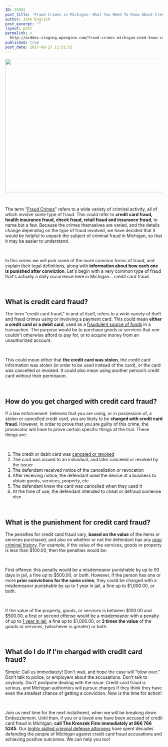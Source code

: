 ```yaml
---
ID: 25993
post_title: 'Fraud Crimes in Michigan: What You Need To Know About Credit Card Fraud'
author: John English
post_excerpt: ""
layout: post
permalink: >
  http://acddev.staging.wpengine.com/fraud-crimes-michigan-need-know-credit-card-fraud.html
published: true
post_date: 2017-09-27 11:31:55
---
```

<img class="alignnone size-full wp-image-25998" src="http://acddev.staging.wpengine.com/wp-content/uploads/2017/09/money-256319_640.jpg" alt="" width="640" height="426" />

&nbsp;

<span style="font-weight: 400;">The term "</span><a href="https://acddev.staging.wpengine.com/financial-fraud-crimes.html"><span style="font-weight: 400;">Fraud Crimes</span></a><span style="font-weight: 400;">" refers to a wide variety of criminal activity, all of which involve some type of fraud. This could refer to </span><b>credit card fraud, health insurance fraud, check fraud, retail fraud and insurance fraud</b><span style="font-weight: 400;">, to name but a few. Because the crimes themselves are varied, and the details change depending on the type of fraud involved, we have decided that it would be helpful to unpack the subject of criminal fraud in Michigan, so that it may be easier to understand.</span>

&nbsp;

<span style="font-weight: 400;">In this series we will pick some of the more common forms of fraud, and explain their legal definitions, along with </span><b>information about how each one is punished after conviction</b><span style="font-weight: 400;">. Let's begin with a very common type of fraud that's actually a daily occurrence here in Michigan… credit card fraud.</span>

&nbsp;
<h2><b>What is credit card fraud?</b></h2>
<span style="font-weight: 400;">The term "credit card fraud," in and of itself, refers to a wide variety of theft and fraud crimes using or involving a payment card. This could mean </span><b>either a credit card or a debit card</b><span style="font-weight: 400;">, used as a </span><a href="https://acddev.staging.wpengine.com/professional-reporting.html"><span style="font-weight: 400;">fraudulent source of funds</span></a><span style="font-weight: 400;"> in a transaction. The purpose would be to purchase goods or services that one couldn't otherwise afford to pay for, or to acquire money from an unauthorized account. </span>

&nbsp;

<span style="font-weight: 400;">This could mean either that </span><b>the credit card was stolen</b><span style="font-weight: 400;">, the credit card information was stolen (in order to be used instead of the card), or the card was cancelled or revoked. It could also mean using another person’s credit card without their permission. </span>

&nbsp;
<h2><b>How do you get charged with credit card fraud?</b></h2>
<span style="font-weight: 400;">If a law enforcement  believes that you are using, or in possession of, a stolen or cancelled credit card, you are likely to be </span><b>charged with credit card fraud</b><span style="font-weight: 400;">. However, in order to prove that you are guilty of this crime, the prosecutor will have to prove certain specific things at the trial. These things are:</span>

&nbsp;
<ol>
 	<li style="font-weight: 400;"><span style="font-weight: 400;">The credit or debit card was </span><a href="https://acddev.staging.wpengine.com/use-cancelled-revoked-financial-transaction-device.html"><span style="font-weight: 400;">canceled or revoked</span></a></li>
 	<li style="font-weight: 400;"><span style="font-weight: 400;">The card was issued to an individual, and later canceled or revoked by the issuer</span></li>
 	<li style="font-weight: 400;"><span style="font-weight: 400;">The defendant received notice of the cancellation or revocation</span></li>
 	<li style="font-weight: 400;"><span style="font-weight: 400;">After receiving notice, the defendant used the device at a business to obtain goods, services, property, etc</span></li>
 	<li style="font-weight: 400;"><span style="font-weight: 400;">The defendant knew the card was cancelled when they used it </span></li>
 	<li style="font-weight: 400;"><span style="font-weight: 400;">At the time of use, the defendant intended to cheat or defraud someone else</span></li>
</ol>
&nbsp;
<h2><b>What is the punishment for credit card fraud?</b></h2>
<span style="font-weight: 400;">The penalties for credit card fraud vary, </span><b>based on the value</b><span style="font-weight: 400;"> of the items or services purchased, and also on whether or not the defendant has any </span><a href="https://acddev.staging.wpengine.com/felony-information.html"><span style="font-weight: 400;">prior criminal history</span></a><span style="font-weight: 400;">. </span><span style="font-weight: 400;">For example, if the value of the services, goods or property is less than $100.00, then the penalties would be:</span>

&nbsp;

<span style="font-weight: 400;">First offense: this penalty would be a misdemeanor punishable by up to 93 days in jail, a fine up to $500.00, or both. However, if the person has one or more </span><b>prior convictions for the same crime</b><span style="font-weight: 400;">, they could be charged with a misdemeanor punishable by up to 1 year in jail, a fine up to $1,000.00, or both.</span>

&nbsp;

<span style="font-weight: 400;">If the value of the property, goods, or services is between $100.00 and $500.00, a first or second offense would be a misdemeanor with a penalty of up to </span><a href="https://acddev.staging.wpengine.com/sentencing-options.html"><span style="font-weight: 400;">1 year in jail</span></a><span style="font-weight: 400;">, a fine up to $1,000.00, or </span><b>3 times the value</b><span style="font-weight: 400;"> of the goods or services, (whichever is greater) or both.</span>

&nbsp;
<h2><b>What do I do if I'm charged with credit card fraud?</b></h2>
<span style="font-weight: 400;">Simple: Call us immediately! Don't wait, and hope the case will "blow over." Don’t talk to police, or employers about the accusations. Don’t talk to anybody. Don't postpone dealing with the issue. Credit card fraud is serious, and Michigan authorities will pursue charges if they think they have even the smallest chance of getting a conviction. Now is the time for action!</span>

&nbsp;

<span style="font-weight: 400;">Join us next time for the next installment, when we will be breaking down Embezzlement. Until then, if you or a loved one have been accused of credit card fraud in Michigan, </span><b>call The Kronzek Firm immediately at 866 766 5245</b><span style="font-weight: 400;">. Our </span><a href="https://acddev.staging.wpengine.com/trial-attorneys.html"><span style="font-weight: 400;">highly skilled criminal defense attorneys</span></a><span style="font-weight: 400;"> have spent decades defending the people of Michigan against credit card fraud accusations and achieving positive outcomes. We can help you too! </span>

&nbsp;